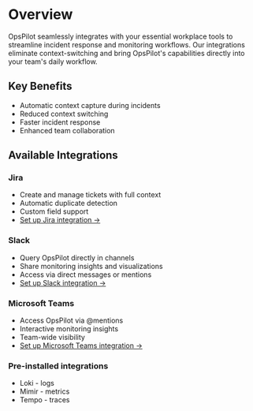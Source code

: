 # Overview

OpsPilot seamlessly integrates with your essential workplace tools to streamline incident response and monitoring workflows. Our integrations eliminate context-switching and bring OpsPilot's capabilities directly into your team's daily workflow.

## Key Benefits
- Automatic context capture during incidents
- Reduced context switching
- Faster incident response
- Enhanced team collaboration

## Available Integrations

### Jira
- Create and manage tickets with full context
- Automatic duplicate detection
- Custom field support
- [Set up Jira integration →](/Cloud/guides/OpsPilot/OpsPilot-Hub/Jira/)

### Slack
- Query OpsPilot directly in channels
- Share monitoring insights and visualizations
- Access via direct messages or mentions
- [Set up Slack integration →](/Cloud/guides/OpsPilot/OpsPilot-Hub/Slack/)

### Microsoft Teams
- Access OpsPilot via @mentions
- Interactive monitoring insights
- Team-wide visibility
- [Set up Microsoft Teams integration →](/Cloud/guides/OpsPilot/OpsPilot-Hub/Teams/)

### Pre-installed integrations
- Loki - logs
- Mimir - metrics 
- Tempo - traces

